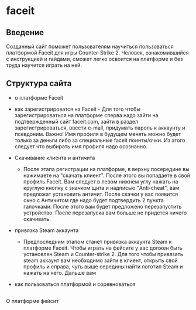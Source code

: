 # faceit 

## Введение
Созданный сайт поможет пользователям научиться пользоваться платформой Faceit для игры Counter-Strike 2. Человек, ознакомившийся с инструкцией и гайдами, сможет легко освоится на платформе и без труда научится играть на ней.

## Структура сайта
- о платформе Faceit
  
- как зарегистрироватся на Faceit
       - Для того чтобы зарегистрироваться на платформе сперва надо зайти на подтвержденный сайт faceit.com, зайти в раздел зарегистрироваться, ввести e-mail, придумать пароль к аккаунту и псевдоним. 
  Важно! Имя профиля в будущем менять можно будет только за деньги либо за специальные faceit поинты/очки. Из этого следует что выбирать имя профиля надо осознанно.   
- Скачивание клиента и античита
     - После этапа регистрации на платформе, в верхну посередине вы нажимаете на "скачать клиент". После этого вы попадаете в свой профиль Faceit. Вам следует в левом нижнем углу нажать на круглую кнопку с значком щита и надписью "Anti-cheat", вам предложат установить античит. После скачки у вас появится окно с Античитом где надо будет подтвердить 2 пункта галочками. После этого вам будет предложено перезапустить устройство. После перезапуска вам больше не придется ничего скачивать.   
- привязка Steam аккаунта
     - Предпоследним этапом станет привязка аккаунта Steam к платформе Faceit. Чтобы играть на фейсите у вас должен быть установлен Steam и Counter-strike 2. Для того чтобы привязать steam аккаунт вам необходимо зайти в клиент, открыть свой профиль и справа, чуть выше середины найти логотип Steam и нажать на него. Дальше вам 
- как пользоваться платформой и соревноваться

## 

О платформе фейсит 

